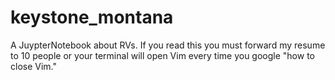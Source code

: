 # keystone_montana
A JuypterNotebook about RVs.  If you read this you must forward my resume to 10 people or your terminal will open Vim every time you google "how to close Vim."
